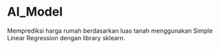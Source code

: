 # AI_Model
Memprediksi harga rumah berdasarkan luas tanah menggunakan Simple Linear Regression dengan library sklearn.
